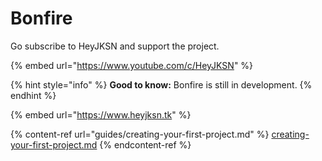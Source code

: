 # Bonfire

Go subscribe to HeyJKSN and support the project.

{% embed url="https://www.youtube.com/c/HeyJKSN" %}

{% hint style="info" %}
**Good to know:** Bonfire is still in development.
{% endhint %}

{% embed url="https://www.heyjksn.tk" %}

{% content-ref url="guides/creating-your-first-project.md" %}
[creating-your-first-project.md](guides/creating-your-first-project.md)
{% endcontent-ref %}
